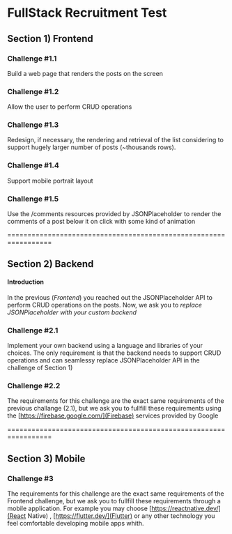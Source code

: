 # FullStack Recruitment Test

## Section 1) Frontend 

### Challenge #1.1

Build a web page that renders the posts on the screen

### Challenge #1.2

Allow the user to perform CRUD operations

### Challenge #1.3

Redesign, if necessary, the rendering and retrieval of the list considering to support hugely larger number of posts (~thousands rows).

### Challenge #1.4

Support mobile portrait layout

### Challenge #1.5

Use the /comments resources provided by JSONPlaceholder to render the comments of a post below it on click with some kind of animation

=================================================================

## Section 2) Backend

#### Introduction 

In the previous (*Frontend*) you reached out the JSONPlaceholder API to perform CRUD operations on the posts. Now, we ask you to *replace JSONPlaceholder with your custom backend*

### Challenge #2.1

Implement your own backend using a language and libraries of your choices. The only requirement is that the backend needs to support CRUD operations and can seamlessy replace JSONPlaceholder API in the challenge of Section 1)


### Challenge #2.2

The requirements for this challenge are the exact same requirements of the previous challange (2.1), but we ask you to fullfill these requirements using the [https://firebase.google.com/](Firebase) services provided by Google

=================================================================

## Section 3) Mobile

### Challenge #3

The requirements for this challenge are the exact same requirements of the Frontend challenge, but we ask you to fullfill these requirements through a mobile application. For example you may choose [https://reactnative.dev/](React Native) , [https://flutter.dev/](Flutter) or any other technology you feel comfortable developing mobile apps whith.








